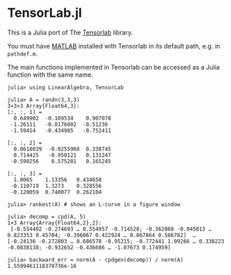 TensorLab.jl
==============
This is a Julia port of The [Tensorlab](https://tensorlab.net) library.

You must have [MATLAB](https://www.mathworks.com/products/matlab.html) installed with Tensorlab in its default path, e.g. in `pathdef.m`.

The main functions implemented in Tensorlab can be accessed as a Julia function with the same name.

```
julia> using LinearAlgebra, TensorLab

julia> A = randn(3,3,3)
3×3×3 Array{Float64,3}:
[:, :, 1] =
  0.649902  -0.109534    0.907078
 -1.26111   -0.0176002  -0.51236
 -1.59414   -0.434985   -0.752411

[:, :, 2] =
  0.0618039  -0.0255968  0.338745
  0.714425   -0.950121   0.131247
 -0.590256    0.575201   0.165245

[:, :, 3] =
  1.0065    1.13356   0.434658
 -0.110719  1.3273    0.328556
 -0.120059  0.740077  0.262104

julia> rankest(A) # shows an L-curve in a figure window

julia> decomp = cpd(A, 5)
1×3 Array{Array{Float64,2},2}:
 [-0.554402 -0.274693 … 0.554957 -0.714528; -0.362088 -0.945013 … 0.823353 0.45704; -0.396067 0.422924 … 0.867864 0.586782]  …  [-0.24136 -0.272803 … 0.686578 -0.95215; -0.772441 1.09266 … 0.338223 -0.0838138; -0.932652 -0.436686 … -1.07673 0.174959]

julia> backward_err = norm(A - cpdgen(decomp)) / norm(A)
1.5599461118370736e-16
```
